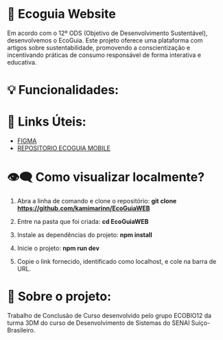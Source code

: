 # 🌳 Ecoguia Website 
Em acordo com o 12º ODS (Objetivo de Desenvolvimento Sustentável), desenvolvemos o EcoGuia. Este projeto oferece uma plataforma com artigos sobre sustentabilidade, promovendo a conscientização e incentivando práticas de consumo responsável de forma interativa e educativa.

# 💡 Funcionalidades:

# 🔗 Links Úteis:

- [FIGMA](https://www.figma.com/design/g6fvHnC4mVXiQc28NnTuPr/ECOGUIA?node-id=12-2&m=dev&t=037P6U9rhg3XCo6O-1)
- [REPOSITORIO ECOGUIA MOBILE](https://www.figma.com/design/g6fvHnC4mVXiQc28NnTuPr/ECOGUIA?node-id=12-2&m=dev&t=037P6U9rhg3XCo6O-1)

#  👁️‍🗨️ Como visualizar localmente?
1. Abra a linha de comando e clone o repositório: **git clone https://github.com/kamimarinn/EcoGuiaWEB**

2. Entre na pasta que foi criada: **cd EcoGuiaWEB**

3. Instale as dependências do projeto: **npm install**

4. Inicie o projeto: **npm run dev**

5. Copie o link fornecido, identificado como localhost, e cole na barra de URL.

# 📄 Sobre o projeto:

Trabalho de Conclusão de Curso desenvolvido pelo grupo ECOBIO12 da turma 3DM do curso de Desenvolvimento de Sistemas do SENAI Suíço-Brasileiro.


